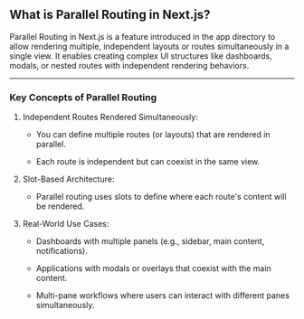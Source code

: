 ## What is Parallel Routing in Next.js?

Parallel Routing in Next.js is a feature introduced in the app directory to allow rendering multiple, independent layouts or routes simultaneously in a single view. It enables creating complex UI structures like dashboards, modals, or nested routes with independent rendering behaviors.

---

### Key Concepts of Parallel Routing

1. Independent Routes Rendered Simultaneously:
    - You can define multiple routes (or layouts) that are rendered in parallel.

    - Each route is independent but can coexist in the same view.

2. Slot-Based Architecture:
    - Parallel routing uses slots to define where each route's content will be rendered.

3. Real-World Use Cases:
    - Dashboards with multiple panels (e.g., sidebar, main content, notifications).

    - Applications with modals or overlays that coexist with the main content.

    - Multi-pane workflows where users can interact with different panes simultaneously.






